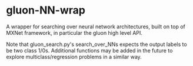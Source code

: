 # gluon-NN-wrap
A wrapper for searching over neural network architectures, built on top of MXNet framework, in particular the gluon high level API. 

Note that gluon_search.py's search_over_NNs expects the output labels to be two class 1/0s. Additional functions may be added in the future to explore multiclass/regression problems in a similar way.



